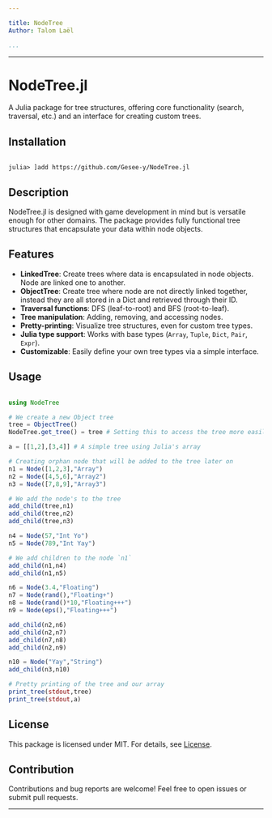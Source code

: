```yaml
---

title: NodeTree  
Author: Talom Laël  

...
```


---

# NodeTree.jl  

A Julia package for tree structures, offering core functionality (search, traversal, etc.) and an interface for creating custom trees.  

## Installation 

```julia-repl

julia> ]add https://github.com/Gesee-y/NodeTree.jl
```

## Description  

NodeTree.jl is designed with game development in mind but is versatile enough for other domains. The package provides fully functional tree structures that encapsulate your data within node objects.

## Features  

- **LinkedTree**: Create trees where data is encapsulated in node objects. Node are linked one to another.
- **ObjectTree**: Create tree where node are not directly linked together, instead they are all stored in a Dict and retrieved through their ID.  
- **Traversal functions**: DFS (leaf-to-root) and BFS (root-to-leaf).  
- **Tree manipulation**: Adding, removing, and accessing nodes.  
- **Pretty-printing**: Visualize tree structures, even for custom tree types.  
- **Julia type support**: Works with base types (`Array`, `Tuple`, `Dict`, `Pair`, `Expr`).  
- **Customizable**: Easily define your own tree types via a simple interface.  

## Usage

```julia

using NodeTree

# We create a new Object tree
tree = ObjectTree()
NodeTree.get_tree() = tree # Setting this to access the tree more easily 

a = [[1,2],[3,4]] # A simple tree using Julia's array

# Creating orphan node that will be added to the tree later on
n1 = Node([1,2,3],"Array")
n2 = Node([4,5,6],"Array2")
n3 = Node([7,8,9],"Array3")

# We add the node's to the tree
add_child(tree,n1)
add_child(tree,n2)
add_child(tree,n3)

n4 = Node(57,"Int Yo")
n5 = Node(789,"Int Yay")

# We add children to the node `n1`
add_child(n1,n4)
add_child(n1,n5)

n6 = Node(3.4,"Floating")
n7 = Node(rand(),"Floating+")
n8 = Node(rand()*10,"Floating+++")
n9 = Node(eps(),"Floating+++")

add_child(n2,n6)
add_child(n2,n7)
add_child(n7,n8)
add_child(n2,n9)

n10 = Node("Yay","String")
add_child(n3,n10)

# Pretty printing of the tree and our array
print_tree(stdout,tree)
print_tree(stdout,a)

```

## License  

This package is licensed under MIT. For details, see [License](https://github.com/Gesee-y/NodeTree.jl/blob/main/License.txt).  

## Contribution  

Contributions and bug reports are welcome! Feel free to open issues or submit pull requests.  

---